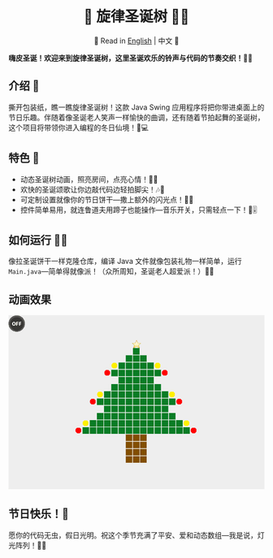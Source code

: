 <div align="center">

# 🎄 旋律圣诞树 🎤🎵

📜 Read in [English](README.md) | 中文 📜

</div>

**嗨皮圣诞！欢迎来到旋律圣诞树，这里圣诞欢乐的铃声与代码的节奏交织！🎹🎄**

## 介绍 🌟
撕开包装纸，瞧一瞧旋律圣诞树！这款 Java Swing 应用程序将把你带进桌面上的节日乐趣。伴随着像圣诞老人笑声一样愉快的曲调，还有随着节拍起舞的圣诞树，这个项目将带领你进入编程的冬日仙境！🎅💻

## 特色 🎁
- 动态圣诞树动画，照亮房间，点亮心情！🌲✨
- 欢快的圣诞颂歌让你边敲代码边轻拍脚尖！🎶👟
- 可定制设置就像你的节日饼干—撒上额外的闪光点！🍪✨
- 控件简单易用，就连鲁道夫用蹄子也能操作—音乐开关，只需轻点一下！🦌🎚️

## 如何运行 🏃‍♂️
像拉圣诞饼干一样克隆仓库，编译 Java 文件就像包装礼物一样简单，运行 `Main.java`—简单得就像派！（众所周知，圣诞老人超爱派！）🎁🥧

## 动画效果
![旋律圣诞树 GIF](./MelodicChristmasTree.gif)

## 节日快乐！🎉
愿你的代码无虫，假日光明。祝这个季节充满了平安、爱和动态数组—我是说，灯光阵列！🐞🔔
